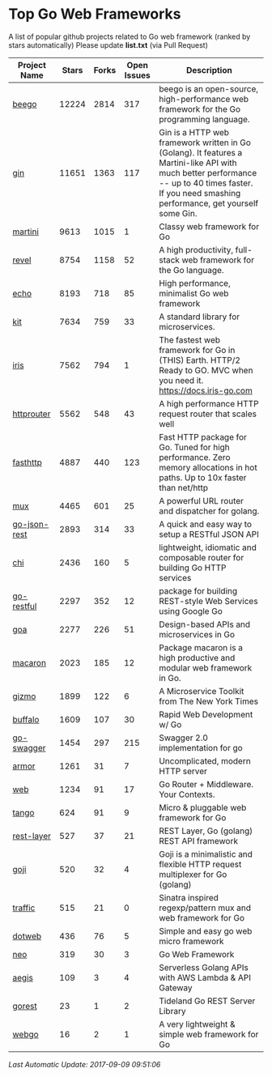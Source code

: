 # Top Go Web Frameworks
A list of popular github projects related to Go web framework (ranked by stars automatically)
Please update **list.txt** (via Pull Request)

| Project Name | Stars | Forks | Open Issues | Description |
| ------------ | ----- | ----- | ----------- | ----------- |
| [beego](https://github.com/astaxie/beego) | 12224 | 2814 | 317 | beego is an open-source, high-performance web framework for the Go programming language. |
| [gin](https://github.com/gin-gonic/gin) | 11651 | 1363 | 117 | Gin is a HTTP web framework written in Go (Golang). It features a Martini-like API with much better performance -- up to 40 times faster. If you need smashing performance, get yourself some Gin. |
| [martini](https://github.com/go-martini/martini) | 9613 | 1015 | 1 | Classy web framework for Go |
| [revel](https://github.com/revel/revel) | 8754 | 1158 | 52 | A high productivity, full-stack web framework for the Go language. |
| [echo](https://github.com/labstack/echo) | 8193 | 718 | 85 | High performance, minimalist Go web framework |
| [kit](https://github.com/go-kit/kit) | 7634 | 759 | 33 | A standard library for microservices. |
| [iris](https://github.com/kataras/iris) | 7562 | 794 | 1 | The fastest web framework for Go in (THIS) Earth. HTTP/2 Ready to GO. MVC when you need it. https://docs.iris-go.com |
| [httprouter](https://github.com/julienschmidt/httprouter) | 5562 | 548 | 43 | A high performance HTTP request router that scales well |
| [fasthttp](https://github.com/valyala/fasthttp) | 4887 | 440 | 123 | Fast HTTP package for Go. Tuned for high performance. Zero memory allocations in hot paths. Up to 10x faster than net/http |
| [mux](https://github.com/gorilla/mux) | 4465 | 601 | 25 | A powerful URL router and dispatcher for golang. |
| [go-json-rest](https://github.com/ant0ine/go-json-rest) | 2893 | 314 | 33 | A quick and easy way to setup a RESTful JSON API |
| [chi](https://github.com/go-chi/chi) | 2436 | 160 | 5 | lightweight, idiomatic and composable router for building Go HTTP services |
| [go-restful](https://github.com/emicklei/go-restful) | 2297 | 352 | 12 | package for building REST-style Web Services using Google Go |
| [goa](https://github.com/goadesign/goa) | 2277 | 226 | 51 | Design-based APIs and microservices in Go |
| [macaron](https://github.com/go-macaron/macaron) | 2023 | 185 | 12 | Package macaron is a high productive and modular web framework in Go. |
| [gizmo](https://github.com/NYTimes/gizmo) | 1899 | 122 | 6 | A Microservice Toolkit from The New York Times |
| [buffalo](https://github.com/gobuffalo/buffalo) | 1609 | 107 | 30 | Rapid Web Development w/ Go |
| [go-swagger](https://github.com/go-swagger/go-swagger) | 1454 | 297 | 215 | Swagger 2.0 implementation for go |
| [armor](https://github.com/labstack/armor) | 1261 | 31 | 7 | Uncomplicated, modern HTTP server |
| [web](https://github.com/gocraft/web) | 1234 | 91 | 17 | Go Router + Middleware. Your Contexts. |
| [tango](https://github.com/lunny/tango) | 624 | 91 | 9 | Micro & pluggable web framework for Go |
| [rest-layer](https://github.com/rs/rest-layer) | 527 | 37 | 21 | REST Layer, Go (golang) REST API framework |
| [goji](https://github.com/goji/goji) | 520 | 32 | 4 | Goji is a minimalistic and flexible HTTP request multiplexer for Go (golang) |
| [traffic](https://github.com/pilu/traffic) | 515 | 21 | 0 | Sinatra inspired regexp/pattern mux and web framework for Go |
| [dotweb](https://github.com/devfeel/dotweb) | 436 | 76 | 5 | Simple and easy go web micro framework |
| [neo](https://github.com/ivpusic/neo) | 319 | 30 | 3 | Go Web Framework |
| [aegis](https://github.com/tmaiaroto/aegis) | 109 | 3 | 4 | Serverless Golang APIs with AWS Lambda & API Gateway |
| [gorest](https://github.com/tideland/gorest) | 23 | 1 | 2 | Tideland Go REST Server Library |
| [webgo](https://github.com/bnkamalesh/webgo) | 16 | 2 | 1 | A very lightweight & simple web framework for Go |

*Last Automatic Update: 2017-09-09 09:51:06*
